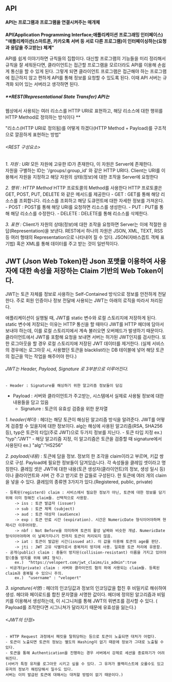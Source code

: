 ## API
#### API는 프로그램과 프로그램을 연결시켜주는 매개체
**API(Application Programming Interface;애플리케이션 프로그래밍 인터페이스)
"애플리케이션(스마트폰, 카카오톡 서버 등 서로 다른 프로그램)이 인터페이싱하는(요청과 응답을 주고받는) 체계"**

API를 쉽게 이야기하면 규칙들의 집합이다.
대신할 프로그램의 기능들을 미리 정리해서 규칙을 잘 세워둔다면, 
클라이언트는 접근할 프로그램을 모르더라도 API를 이용해 손쉽게 통신을 할 수 있게 된다.
그렇게 되면 클라이언트 프로그램은 접근해야 하는 프로그램에 접근하지 않고 편하게 API를 통해 정보를 요청할 수 있도록 된다.
이때 API 서버는 규격화 되어 있는 서버라고 생각하면 된다.

##### **REST(Representational State Transfer) API는 
웹상에서 사용되는 여러 리소스를 HTTP URI로 표현하고, 해당 리소스에 대한 행위를 HTTP Method로 정의하는 방식이다 **

"리소스(HTTP URI로 정의됨)를 어떻게 하겠다(HTTP Method + Payload)를 구조적으로 깔끔하게 표현하는 방법"

###### <REST 구성요소>
*1. 자원 : URI* 모든 자원에 고유한 ID가 존재한다, 이 자원은 Server에 존재한다. 	
자원을 구별하는 ID는 '/groups/:group_id' 와 같은 HTTP URI다.
Client는 URI를 이용해서 자원을 지정하고 해당 자원의 상태(정보)에 대한 조작을 Server에 요청한다

*2. 행위 : HTTP Method*  HTTP 프로토콜의 Method를 사용한다
HTTP 프로토콜은 GET, POST, PUT, DELETE 와 같은 메서드를 제공한다
	- GET : GET를 통해 해당 리소스를 조회합니다. 리소스를 조회하고 해당 도큐먼트에 대한 자세한 정보를 가져온다.
	- POST : POST를 통해 해당 URI를 요청하면 리소스를 생성한다.
	- PUT : PUT를 통해 해당 리소스를 수정한다.
	- DELETE : DELETE를 통해 리소스를 삭제한다.
	
*3. 표현 :* Client가 자원의 상태(정보)에 대한 조작을 요청하면 Server는 이에 적절한 응답(Representation)을 보낸다.
REST에서 하나의 자원은 JSON, XML, TEXT, RSS 등 여러 형태의 Representation으로 나타내어 질 수 있다.
JSON(자바스킙트 객체 표기법) 혹은 XML를 통해 데이터를 주고 받는 것이 일반적이다.

## JWT (Json Web Token)란 Json 포맷을 이용하여 사용자에 대한 속성을 저장하는 Claim 기반의 Web Token이다.
JWT는 토큰 자체를 정보로 사용하는 Self-Contained 방식으로 정보를 안전하게 전달한다. 
주로 회원 인증이나 정보 전달에 사용되는 JWT는 아래의 로직을 따라서 처리된다.

애플리케이션이 실행될 때, JWT를 static 변수와 로컬 스토리지에 저장하게 된다. 
static 변수에 저장되는 이유는 HTTP 통신을 할 때마다 JWT를 HTTP 헤더에 담아서 보내야 하는데, 
이를 로컬 스토리지에서 계속 불러오면 오버헤드가 발생하기 때문이다. 
클라이언트에서 JWT를 포함해 요청을 보내면 서버는 허가된 JWT인지를 검사한다. 
또한 로그아웃을 할 경우 로컬 스토리지에 저장된 JWT 데이터를 제거한다. 
(실제 서비스의 경우에는 로그아웃 시, 사용했던 토큰을 blacklist라는 DB 테이블에 넣어 해당 토큰의 접근을 막는 작업을 해주어야 한다.)

###### JWT는 Header, Payload, Signature 로 3부분으로 이루어진다.
	- Header : Signature를 해싱하기 위한 알고리즘 정보들이 담김
  - Payload : 서버와 클라이언트가 주고받는, 시스템에서 실제로 사용될 정보에 대한 내용들을 담고 있음
	- Signature : 토큰의 유효성 검증을 위한 문자열

*1. header(헤더)* : 헤더는 해당 토큰이 해싱된 알고리즘 방식을 알려준다. JWT를 어떻게 검증할 수 있을지에 대한 정보이다. 
alg는 해싱에 사용된 알고리즘(RSA, SHA256 등), typ은 토큰의 타입(주로 JWT)으로 두가지 정보를 지닌다.
	- 토큰 타입 지정 ex.) "typ":"JWT"
	- 해당 알고리즘 지정, 이 알고리즘은 토큰을 검증할 때 signature에서 사용된다 ex.) "alg":"HS256"

*2. payload(내용)* : 토큰에 담을 정보. 정보의 한 조각을 claim이라고 부르며, 키값 쌍으로 구성.
Payload에 필요한 정보들이 담겨있습니다. 각 속성들을 클레임 셋이라고 명칭한다. 
클레임 셋은 JWT에 대한 내용(토큰 생성자(클라이언트)의 정보, 생성 일시 등)이나 클라이언트와 서버 간 주고 받기로 한 값들로 구성된다. 
한 토큰에 여러 개의 claim을 넣을 수 있다. 클레임의 종류엔 3가지가 있다.(Registered, public, private)

	- 등록된(registerd) claim : 서비스에서 필요한 정보가 아닌, 토큰에 대한 정보를 담기 위해 이미 정해진 claim들. 선택적으로 사용함.
		-> iss : 토큰 발급자 (issuer)
		-> sub : 토큰 제목 (subject)
		-> aud : 토큰 대상자 (audience)
		-> exp : 토큰 만료 시간 (expiration). 시간은 NumericDate 형식이어야하며 현재시간 이후어야함.
		-> nbf : Not Before을 의미하며 토큰의 활성 날짜와 비슷한 개념. NumericDate형식이어야하며 이 날짜가지나기 전까지 토큰이 처리되지 않음.
		-> iat : 토큰이 발급된 시간(issued at). 이 값을 이용해 토큰의 age를 판단.
		-> jti : JWT 고유 식별자로서 중복처리 방지에 사용. 일회용 토큰 처리에 유용함.
	- 공개(public) claim : 충돌이 방지된(collision-resistant) 이름을 가지고 있어야 함(충돌 방지를 위해 URI 형식).
		ex.)  "https://velopert.com/jwt_claims/is_admin":true
	- 비공개(private) claim : 서버와 클라이언트 협의 하에 사용되는 claim들. 등록된 claim과 중복될 수 있으니 주의.
		ex.)  "username" : "velopert"
		
			
*3. signature(서명)* : 헤더의 인코딩값과 정보의 인코딩값을 합친 후 비밀키로 해쉬하여 생성.
헤더와 페이로드를 합친 문자열을 서명한 값이다. 
헤더에 정의된 알고리즘과 비밀키를 이용해서 생성하는데, 이 시그니처를 통해 JWT의 위변조를 검사할 수 있다. 
( Payload를 조작한다면 시그니쳐가 달라지기 때문에 유효성을 잃는다.)

###### <JWT의 단점>
	- HTTP Request 과정에서 패킷을 탈취당하는 등으로 토큰이 노출되면 대처가 어렵다.
	- 토큰이 노출되면 토큰의 정보는 별도의 Hashing이 없기 때문에 정보가 그대로 노출될 수 있다.
	- 토큰을 통해 Authentication을 진행하는 경우 서버에서 강제로 세션을 종료하기가 어려워진다.
	(서버가 특정 유저를 로그아웃 시키고 싶을 수 있다. 그 유저가 블랙리스트에 오를수도 있고 유저의 정보가 해킹당해서 일수도 있다.
	서버는 이미 발급된 토큰에 대해서는 대처할 방법이 없기 때문이다.)
	
	




